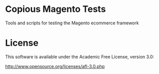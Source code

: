 # Copious Magento Tests

Tools and scripts for testing the Magento ecommerce framework


# License

This software is available under the Academic Free License, version 3.0:

http://www.opensource.org/licenses/afl-3.0.php
